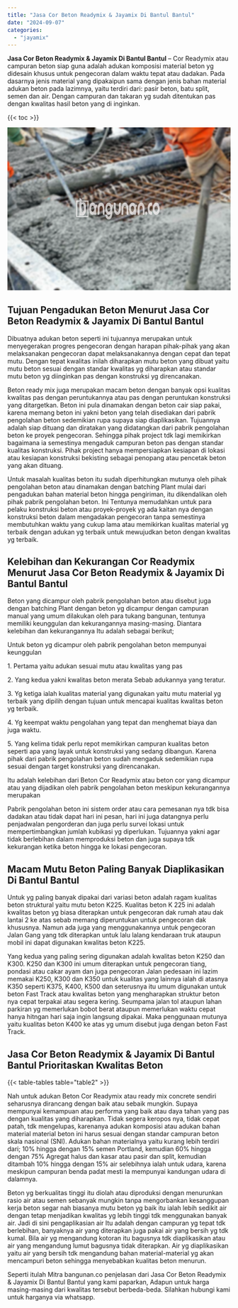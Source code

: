 ```yaml
---
title: "Jasa Cor Beton Readymix & Jayamix Di Bantul Bantul"
date: "2024-09-07"
categories: 
  - "jayamix"
---
```


**Jasa Cor Beton Readymix & Jayamix Di Bantul Bantul** – Cor Readymix atau campuran beton siap guna adalah adukan komposisi material beton yg didesain khusus untuk pengecoran dalam waktu tepat atau dadakan. Pada dasarnya jenis material yang dipakaipun sama dengan jenis bahan material adukan beton pada lazimnya, yaitu terdiri dari: pasir beton, batu split, semen dan air. Dengan campuran dan takaran yg sudah ditentukan pas dengan kwalitas hasil beton yang di inginkan.

{{< toc >}}

![Jasa Cor Beton Readymix & Jayamix Di Bantul Bantul](/images/jasa-cor-readymix-41.png)

## Tujuan Pengadukan Beton Menurut Jasa Cor Beton Readymix & Jayamix Di Bantul Bantul

Dibuatnya adukan beton seperti ini tujuannya merupakan untuk menyegerakan progres pengecoran dengan harapan pihak-pihak yang akan melaksanakan pengecoran dapat melaksanakannya dengan cepat dan tepat mutu. Dengan tepat kwalitas inilah diharapkan mutu beton yang dibuat yaitu mutu beton sesuai dengan standar kwalitas yg diharapkan atau standar mutu beton yg diinginkan pas dengan konstruksi yg direncanakan.

Beton ready mix juga merupakan macam beton dengan banyak opsi kualitas kwalitas pas dengan peruntukannya atau pas dengan peruntukan konstruksi yang ditargetkan. Beton ini pula dinamakan dengan beton cair siap pakai, karena memang beton ini yakni beton yang telah disediakan dari pabrik pengolahan beton sedemikian rupa supaya siap diaplikasikan. Tujuannya adalah siap dituang dan diratakan yang didatangkan dari pabrik pengolahan beton ke proyek pengecoran. Sehingga pihak project tdk lagi memikirkan bagaimana ia semestinya mengaduk campuran beton pas dengan standar kualitas konstruksi. Pihak project hanya mempersiapkan kesiapan di lokasi atau kesiapan konstruksi bekisting sebagai penopang atau pencetak beton yang akan dituang.

Untuk masalah kualitas beton itu sudah diperhitungkan mutunya oleh pihak pengolahan beton atau dinamakan dengan batching Plant mulai dari pengadukan bahan material beton hingga pengiriman, itu dikendalikan oleh pihak pabrik pengolahan beton. Ini Tentunya memudahkan untuk para pelaku konstruksi beton atau proyek-proyek yg ada kaitan nya dengan konstruksi beton dalam mengadakan pengecoran tanpa semestinya membutuhkan waktu yang cukup lama atau memikirkan kualitas material yg terbaik dengan adukan yg terbaik untuk mewujudkan beton dengan kwalitas yg terbaik.

## Kelebihan dan Kekurangan Cor Readymix Menurut Jasa Cor Beton Readymix & Jayamix Di Bantul Bantul

Beton yang dicampur oleh pabrik pengolahan beton atau disebut juga dengan batching Plant dengan beton yg dicampur dengan campuran manual yang umum dilakukan oleh para tukang bangunan, tentunya memiliki keunggulan dan kekurangannya masing-masing. Diantara kelebihan dan kekurangannya Itu adalah sebagai berikut;

Untuk beton yg dicampur oleh pabrik pengolahan beton mempunyai keunggulan

1\. Pertama yaitu adukan sesuai mutu atau kwalitas yang pas

2\. Yang kedua yakni kwalitas beton merata Sebab adukannya yang teratur.

3\. Yg ketiga ialah kualitas material yang digunakan yaitu mutu material yg terbaik yang dipilih dengan tujuan untuk mencapai kualitas kwalitas beton yg terbaik.

4\. Yg keempat waktu pengolahan yang tepat dan menghemat biaya dan juga waktu.

5\. Yang kelima tidak perlu repot memikirkan campuran kualitas beton seperti apa yang layak untuk konstruksi yang sedang dibangun. Karena pihak dari pabrik pengolahan beton sudah mengaduk sedemikian rupa sesuai dengan target konstruksi yang direncanakan.

Itu adalah kelebihan dari Beton Cor Readymix atau beton cor yang dicampur atau yang dijadikan oleh pabrik pengolahan beton meskipun kekurangannya merupakan

Pabrik pengolahan beton ini sistem order atau cara pemesanan nya tdk bisa dadakan atau tidak dapat hari ini pesan, hari ini juga datangnya perlu penjadwalan pengorderan dan juga perlu survei lokasi untuk mempertimbangkan jumlah kubikasi yg diperlukan. Tujuannya yakni agar tidak berlebihan dalam memproduksi beton dan juga supaya tdk kekurangan ketika beton hingga ke lokasi pengecoran.

## Macam Mutu Beton Paling Banyak Diaplikasikan Di Bantul Bantul

Untuk yg paling banyak dipakai dari variasi beton adalah ragam kualitas beton struktural yaitu mutu beton K225. Kualitas beton K 225 ini adalah kwalitas beton yg biasa diterapkan untuk pengecoran dak rumah atau dak lantai 2 ke atas sebab memang diperuntukan untuk pengecoran dak khususnya. Namun ada juga yang menggunakannya untuk pengecoran Jalan Gang yang tdk diterapkan untuk lalu lalang kendaraan truk ataupun mobil ini dapat digunakan kwalitas beton K225.

Yang kedua yang paling sering digunakan adalah kwalitas beton K250 dan K300. K250 dan K300 ini umum diterapkan untuk pengecoran tiang, pondasi atau cakar ayam dan juga pengecoran Jalan pedesaan ini lazim memakai K250, K300 dan K350 untuk kualitas yang lainnya ialah di atasnya K350 seperti K375, K400, K500 dan seterusnya itu umum digunakan untuk beton Fast Track atau kwalitas beton yang mengharapkan struktur beton nya cepat terpakai atau segera kering. Seumpama jalan tol ataupun lahan parkiran yg memerlukan bobot berat ataupun memerlukan waktu cepat hanya hitngan hari saja ingin langsung dipakai. Maka penggunaan mutunya yaitu kualitas beton K400 ke atas yg umum disebut juga dengan beton Fast Track.

## Jasa Cor Beton Readymix & Jayamix Di Bantul Bantul Prioritaskan Kwalitas Beton

{{< table-tables table="table2" >}}

Nah untuk adukan Beton Cor Readymix atau ready mix concrete sendiri seharusnya dirancang dengan baik atau sebaik mungkin. Supaya mempunyai kemampuan atau performa yang baik atau daya tahan yang pas dengan kualitas yang diharapkan. Tidak segera keropos nya, tidak cepat patah, tdk mengelupas, karenanya adukan komposisi atau adukan bahan material material beton ini harus sesuai dengan standar campuran beton skala nasional (SNI). Adukan bahan materialnya yaitu kurang lebih terdiri dari; 10% hingga dengan 15% semen Portland, kemudian 60% hingga dengan 75% Agregat halus dan kasar atau pasir dan split, kemudian ditambah 10% hingga dengan 15% air selebihnya ialah untuk udara, karena meskipun campuran benda padat mesti Ia mempunyai kandungan udara di dalamnya.

Beton yg berkualitas tinggi itu diolah atau diproduksi dengan menurunkan rasio air atau semen sebanyak mungkin tanpa mengorbankan kesanggupan kerja beton segar nah biasanya mutu beton yg baik itu ialah lebih sedikit air dengan tetap menjadikan kwalitas yg lebih tinggi tdk menggunakan banyak air. Jadi di sini pengaplikasian air Itu adalah dengan campuran yg tepat tdk berlebihan, banyaknya air yang diterapkan juga pakai air yang bersih yg tdk kumal. Bila air yg mengandung kotoran itu bagusnya tdk diaplikasikan atau air yang mengandung lumut bagusnya tidak diterapkan. Air yg diaplikasikan yaitu air yang bersih tdk mengandung bahan material-material yg akan mencampuri beton sehingga menyebabkan kualitas beton menurun.

Seperti itulah Mitra bangunan.co penjelasan dari Jasa Cor Beton Readymix & Jayamix Di Bantul Bantul yang kami paparkan, Adapun untuk harga masing-masing dari kwalitas tersebut berbeda-beda. Silahkan hubungi kami untuk harganya via whatsapp.
